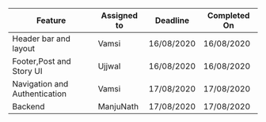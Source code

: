 | Feature | Assigned to | Deadline | Completed On |
| ------- | ----------- | -------- | ------------ |
|  Header bar and layout       |   Vamsi     |  16/08/2020        |    16/08/2020          |
|  Footer,Post and Story UI       |    Ujjwal         |  16/08/2020        |  16/08/2020            |
|  Navigation and Authentication       |      Vamsi       |   17/08/2020       |   17/08/2020           |
|  Backend | ManjuNath | 17/08/2020 | 17/08/2020|
